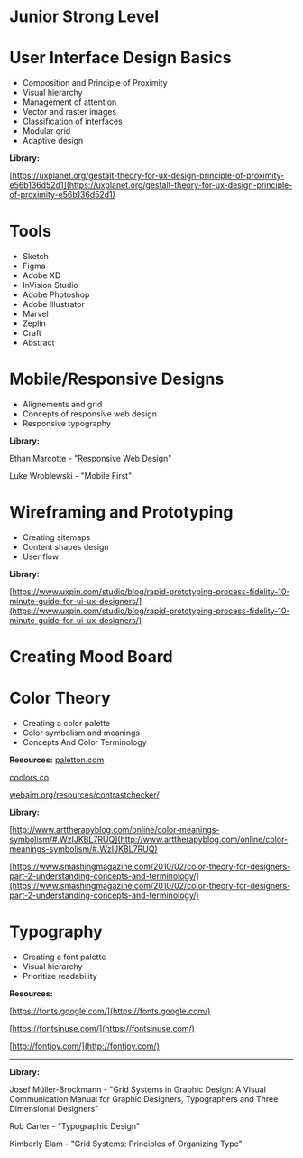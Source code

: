 # Junior Strong Level

# User Interface Design Basics

- Composition and Principle of Proximity
- Visual hierarchy
- Management of attention
- Vector and raster images
- Classification of interfaces
- Modular grid
- Adaptive design

**Library:**

[https://uxplanet.org/gestalt-theory-for-ux-design-principle-of-proximity-e56b136d52d1](https://uxplanet.org/gestalt-theory-for-ux-design-principle-of-proximity-e56b136d52d1)

# Tools

- Sketch
- Figma
- Adobe XD
- InVision Studio
- Adobe Photoshop
- Adobe Illustrator
- Marvel
- Zeplin
- Craft
- Abstract

# **Mobile/Responsive Designs**

- Alignements and grid
- Concepts of responsive web design
- Responsive typography

**Library:**

Ethan Marcotte - "Responsive Web Design"

Luke Wroblewski - "Mobile First"

# Wireframing and Prototyping

- Creating sitemaps
- Content shapes design
- User flow

**Library:**

[https://www.uxpin.com/studio/blog/rapid-prototyping-process-fidelity-10-minute-guide-for-ui-ux-designers/](https://www.uxpin.com/studio/blog/rapid-prototyping-process-fidelity-10-minute-guide-for-ui-ux-designers/)

# Creating Mood Board

# Color Theory

- Creating a color palette
- Color symbolism and meanings
- Concepts And Color Terminology

**Resources:**
[paletton.com](http://paletton.com/#uid=1000u0kllllaFw0g0qFqFg0w0aF)

[coolors.co](https://coolors.co/)

[webaim.org/resources/contrastchecker/](https://webaim.org/resources/contrastchecker/)

**Library:**

[http://www.arttherapyblog.com/online/color-meanings-symbolism/#.WzIJKBL7RUQ](http://www.arttherapyblog.com/online/color-meanings-symbolism/#.WzIJKBL7RUQ)

[https://www.smashingmagazine.com/2010/02/color-theory-for-designers-part-2-understanding-concepts-and-terminology/](https://www.smashingmagazine.com/2010/02/color-theory-for-designers-part-2-understanding-concepts-and-terminology/)

# **Typography**

- Creating a font palette
- Visual hierarchy
- Prioritize readability

**Resources:**

[https://fonts.google.com/](https://fonts.google.com/)

[https://fontsinuse.com/](https://fontsinuse.com/)

[http://fontjoy.com/](http://fontjoy.com/)
****

**Library:**

Josef Müller-Brockmann - "Grid Systems in Graphic Design: A Visual Communication Manual for Graphic Designers, Typographers and Three Dimensional Designers"

Rob Carter - "Typographic Design"

Kimberly Elam - "Grid Systems: Principles of Organizing Type"